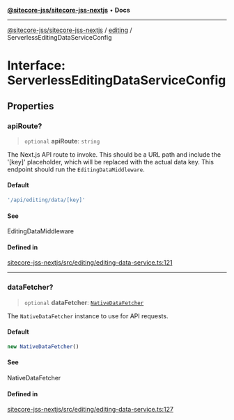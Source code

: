 [**@sitecore-jss/sitecore-jss-nextjs**](../../README.md) • **Docs**

***

[@sitecore-jss/sitecore-jss-nextjs](../../README.md) / [editing](../README.md) / ServerlessEditingDataServiceConfig

# Interface: ServerlessEditingDataServiceConfig

## Properties

### apiRoute?

> `optional` **apiRoute**: `string`

The Next.js API route to invoke.
This should be a URL path and include the '[key]' placeholder, which will be replaced with the actual data key.
This endpoint should run the `EditingDataMiddleware`.

#### Default

```ts
'/api/editing/data/[key]'
```

#### See

EditingDataMiddleware

#### Defined in

[sitecore-jss-nextjs/src/editing/editing-data-service.ts:121](https://github.com/Sitecore/jss/blob/f73438462e859a2e4056c173073deed1d51387b8/packages/sitecore-jss-nextjs/src/editing/editing-data-service.ts#L121)

***

### dataFetcher?

> `optional` **dataFetcher**: [`NativeDataFetcher`](../../index/classes/NativeDataFetcher.md)

The `NativeDataFetcher` instance to use for API requests.

#### Default

```ts
new NativeDataFetcher()
```

#### See

NativeDataFetcher

#### Defined in

[sitecore-jss-nextjs/src/editing/editing-data-service.ts:127](https://github.com/Sitecore/jss/blob/f73438462e859a2e4056c173073deed1d51387b8/packages/sitecore-jss-nextjs/src/editing/editing-data-service.ts#L127)
